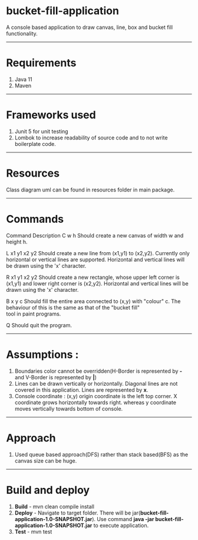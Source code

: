 # bucket-fill-application
A console based application to draw canvas, line, box and bucket fill functionality.

-------------------
# Requirements
1. Java 11
2. Maven

-------------------
# Frameworks used
1. Junit 5 for unit testing
2. Lombok to increase readability of source code and  to not write boilerplate code.

-------------------
# Resources
Class diagram uml can be found in resources folder in main package.

------------------
# Commands

Command 		Description
C w h           Should create a new canvas of width w and height h.

L x1 y1 x2 y2   Should create a new line from (x1,y1) to (x2,y2). Currently only
                horizontal or vertical lines are supported. Horizontal and vertical lines
                will be drawn using the 'x' character.
                
R x1 y1 x2 y2   Should create a new rectangle, whose upper left corner is (x1,y1) and
                lower right corner is (x2,y2). Horizontal and vertical lines will be drawn using the 'x' character.
                
B x y c         Should fill the entire area connected to (x,y) with "colour" c. The behaviour of this is the same as that of the "bucket fill" 	
                tool in paint programs.

Q               Should quit the program.

-------------------------
# Assumptions : 
1. Boundaries color cannot be overridden(H-Border is represented by **-** and V-Border is represented by **|**)
2. Lines can be drawn vertically or horizontally. Diagonal lines are not covered in this application. Lines are represented by **x**.
4. Console coordinate : (x,y) origin coordinate is the left top corner. X coordinate grows horizontally towards right. whereas y coordinate moves vertically towards bottom of console.     
  
 ------------------------
 # Approach
 1. Used queue based approach(DFS) rather than stack based(BFS) as the canvas size can be huge.
 
 ------------------------
 # Build and deploy
1. **Build**  - mvn clean compile install
2. **Deploy** - Navigate to target folder. There will be jar(**bucket-fill-application-1.0-SNAPSHOT.jar**).
                Use command **java -jar bucket-fill-application-1.0-SNAPSHOT.jar** to execute application.
3. **Test**   - mvn test
  
